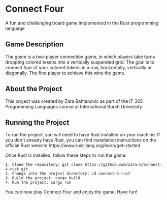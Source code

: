 <h1>Connect Four</h1>
A fun and challenging board game implemented in the Rust programming language

<h2>Game Description</h2>
The game is a two-player connection game, in which players take turns dropping colored tokens into a vertically suspended grid. The goal is to connect four of your colored tokens in a row, horizontally, vertically or diagonally. The first player to achieve this wins the game.

<h2>About the Project</h2>
This project was created by Zara Bahtanovic as part of the IT 305 Programming Languages course at International Burch University.

<h2>Running the Project</h1>
To run the project, you will need to have Rust installed on your machine. If you don't already have Rust, you can find installation instructions on the official Rust website https://www.rust-lang.org/learn/get-started

Once Rust is installed, follow these steps to run the game:

    1. Clone the repository: git clone https://github.com/zara-b/connect-4-rust.git
    2. Change into the project directory: cd connect-4-rust
    3. Build the project: cargo build
    4. Run the project: cargo run

You can now play Connect Four and enjoy the game. Have fun!



